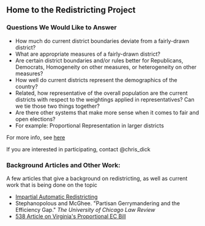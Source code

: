 ## Home to the Redistricting Project

### Questions We Would Like to Answer

- How much do current district boundaries deviate from a fairly-drawn district? 
- What are appropriate measures of a fairly-drawn district?
 - Are certain district boundaries and/or rules better for Republicans, Democrats, Homogeneity on other measures, or heterogeneity on other measures?
- How well do current districts represent the demographics of the country?
- Related, how representative of the overall population are the current districts with respect to the weightings applied in representatives? Can we tie those two things together?
- Are there other systems that make more sense when it comes to fair and open elections?
 - For example: Proportional Representation in larger districts


For more info, see [here](https://github.com/Data4Democracy/election-transparency/projects/4)

If you are interested in participating, contact @chris_dick

### Background Articles and Other Work:

A few articles that give a background on redistricting, as well as current work that is being done on the topic
- [Impartial Automatic Redistricting](http://bdistricting.com/2010/)
- Stephanopolous and McGhee. "Partisan Gerrymandering and the Efficiency Gap." *The University of Chicago Law Review*
- [538 Article on Virginia's Proportional EC Bill](http://fivethirtyeight.com/features/under-a-new-system-clinton-could-have-won-the-popular-vote-by-5-points-and-still-lost/)
